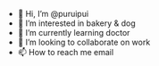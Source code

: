 - 👋 Hi, I’m @puruipui
- 👀 I’m interested in bakery & dog
- 🌱 I’m currently learning doctor
- 💞️ I’m looking to collaborate on work
- 📫 How to reach me email

<!---
puruipui/puruipui is a ✨ special ✨ repository because its `README.md` (this file) appears on your GitHub profile.
You can click the Preview link to take a look at your changes.
--->

